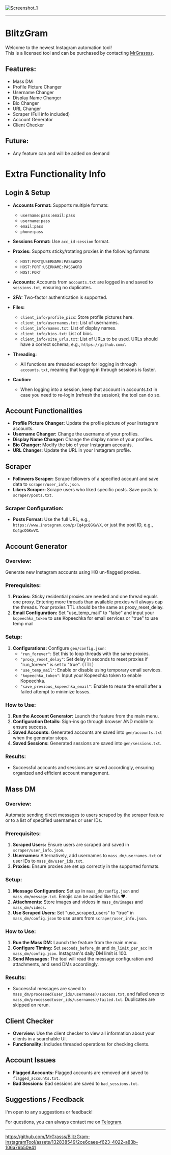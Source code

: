 ![Screenshot_1](https://github.com/user-attachments/assets/903f24b8-a612-4ee8-95d9-a58e748875c1)

---

# BlitzGram

Welcome to the newest Instagram automation tool!  
This is a licensed tool and can be purchased by contacting [MrGrassss](https://t.me/MrGrassss).

## Features:

- Mass DM
- Profile Picture Changer
- Username Changer
- Display Name Changer
- Bio Changer
- URL Changer
- Scraper (Full info included)
- Account Generator
- Client Checker

## Future:

- Any feature can and will be added on demand

# Extra Functionality Info

## Login & Setup

- **Accounts Format:** Supports multiple formats:
    - `username:pass:email:pass`
    - `username:pass`
    - `email:pass`
    - `phone:pass`

- **Sessions Format:** Use `acc_id:session` format.

- **Proxies:** Supports sticky/rotating proxies in the following formats:
    - `HOST:PORT@USERNAME:PASSWORD`
    - `HOST:PORT:USERNAME:PASSWORD`
    - `HOST:PORT`

- **Accounts:** Accounts from `accounts.txt` are logged in and saved to `sessions.txt`, ensuring no duplicates.

- **2FA:** Two-factor authentication is supported.

- **Files:**
    - `client_info/profile_pics`: Store profile pictures here.
    - `client_info/usernames.txt`: List of usernames.
    - `client_info/names.txt`: List of display names.
    - `client_info/bios.txt`: List of bios.
    - `client_info/site_urls.txt`: List of URLs to be used. URLs should have a correct schema,
      e.g., `https://github.com/`.

- **Threading:**
    - All functions are threaded except for logging in through `accounts.txt`, meaning that logging in through sessions
      is faster.

- **Caution:**
    - When logging into a session, keep that account in accounts.txt in case you need to re-login (refresh the session);
      the tool can do so.

## Account Functionalities

- **Profile Picture Changer:** Update the profile picture of your Instagram accounts.
- **Username Changer:** Change the username of your profiles.
- **Display Name Changer:** Change the display name of your profiles.
- **Bio Changer:** Modify the bio of your Instagram accounts.
- **URL Changer:** Update the URL in your Instagram profile.

## Scraper

- **Followers Scraper:** Scrape followers of a specified account and save data to `scraper/user_info.json`.
- **Likers Scraper:** Scrape users who liked specific posts. Save posts to `scraper/posts.txt`.

### Scraper Configuration:

- **Posts Format:** Use the full URL, e.g., `https://www.instagram.com/p/Cq4gcQGKwVX`, or just the post ID,
  e.g., `Cq4gcQGKwVX`.

## Account Generator

### Overview:

Generate new Instagram accounts using HQ un-flagged proxies.

### Prerequisites:

1. **Proxies:** Sticky residential proxies are needed and one thread equals one proxy. Entering more threads than
   available proxies will always cap the threads. Your proxies TTL should be the same as proxy_reset_delay.
2. **Email Configuration:** Set "use_temp_mail" to "false" and input your `kopeechka_token` to use Kopeechka for
   email services or "true" to use temp mail

### Setup:

1. **Configurations:** Configure `gen/config.json`:
    - `"run_forever"`: Set this to loop threads with the same proxies.
    - `"proxy_reset_delay"`: Set delay in seconds to reset proxies if "run_forever" is set to "true". (TTL)
    - `"use_temp_mail"`: Enable or disable using temporary email services.
    - `"kopeechka_token"`: Input your Kopeechka token to enable Kopeechka.
    - `"save_previous_kopeechka_email"`: Enable to reuse the email after a failed attempt to minimize losses.

### How to Use:

1. **Run the Account Generator:** Launch the feature from the main menu.
2. **Configuration Details:** Sign-ins go through browser AND mobile to ensure success.
3. **Saved Accounts:** Generated accounts are saved into `gen/accounts.txt` when the generator stops.
4. **Saved Sessions:** Generated sessions are saved into `gen/sessions.txt`.

### Results:

- Successful accounts and sessions are saved accordingly, ensuring organized and efficient account management.

## Mass DM

### Overview:

Automate sending direct messages to users scraped by the scraper feature or to a list of specified usernames or user
IDs.

### Prerequisites:

1. **Scraped Users:** Ensure users are scraped and saved in `scraper/user_info.json`.
2. **Usernames:** Alternatively, add usernames to `mass_dm/usernames.txt` or user IDs to `mass_dm/user_ids.txt`.
3. **Proxies:** Ensure proxies are set up correctly in the supported formats.

### Setup:

1. **Message Configuration:** Set up in `mass_dm/config.json` and `mass_dm/message.txt`. Emojis can be added like this
   ❤️.
2. **Attachments:** Store images and videos in `mass_dm/images` and `mass_dm/videos`.
3. **Use Scraped Users:** Set "use_scraped_users" to "true" in `mass_dm/config.json` to use users
   from `scraper/user_info.json`.

### How to Use:

1. **Run the Mass DM:** Launch the feature from the main menu.
2. **Configure Timing:** Set `seconds_before_dm` and `dm_limit_per_acc` in `mass_dm/config.json`. Instagram's daily DM
   limit is 100.
3. **Send Messages:** The tool will read the message configuration and attachments, and send DMs accordingly.

### Results:

- Successful messages are saved to `mass_dm/processed(user_ids/usernames)/success.txt`, and failed ones
  to `mass_dm/processed(user_ids/usernames)/failed.txt`. Duplicates are skipped on rerun.

## Client Checker

- **Overview:** Use the client checker to view all information about your clients in a searchable UI.
- **Functionality:** Includes threaded operations for checking clients.

## Account Issues

- **Flagged Accounts:** Flagged accounts are removed and saved to `flagged_accounts.txt`.
- **Bad Sessions:** Bad sessions are saved to `bad_sessions.txt`.

## Suggestions / Feedback

I'm open to any suggestions or feedback!

For questions, you can always contact me on [Telegram](https://t.me/MrGrassss).

---

https://github.com/MrGrasss/BlitzGram-InstagramTool/assets/132838549/2ce6caee-f623-4022-a83b-106a76b50e41
